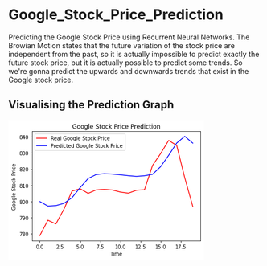 # Google_Stock_Price_Prediction

Predicting the Google Stock Price using Recurrent Neural Networks. The Browian Motion states that the future variation of the stock price are independent from the past, so it is actually impossible to predict exactly the future stock price, but it is actually possible to predict some trends. So we're gonna predict the upwards and downwards trends that exist in the Google stock price.

## Visualising the Prediction Graph

<img src ='GoogleStockPrediction.png' alt ='pose1' class = 'center'>
